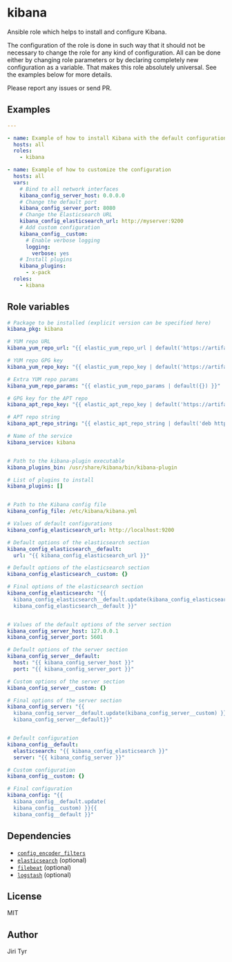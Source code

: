 kibana
======

Ansible role which helps to install and configure Kibana.

The configuration of the role is done in such way that it should not be
necessary to change the role for any kind of configuration. All can be
done either by changing role parameters or by declaring completely new
configuration as a variable. That makes this role absolutely
universal. See the examples below for more details.

Please report any issues or send PR.


Examples
--------

```yaml
---

- name: Example of how to install Kibana with the default configuration
  hosts: all
  roles:
    - kibana

- name: Example of how to customize the configuration
  hosts: all
  vars:
    # Bind to all network interfaces
    kibana_config_server_host: 0.0.0.0
    # Change the default port
    kibana_config_server_port: 8080
    # Change the Elasticsearch URL
    kibana_config_elasticsearch_url: http://myserver:9200
    # Add custom configuration
    kibana_config__custom:
      # Enable verbose logging
      logging:
        verbose: yes
    # Install plugins
    kibana_plugins:
      - x-pack
  roles:
    - kibana
```


Role variables
--------------

```yaml
# Package to be installed (explicit version can be specified here)
kibana_pkg: kibana

# YUM repo URL
kibana_yum_repo_url: "{{ elastic_yum_repo_url | default('https://artifacts.elastic.co/packages/6.x/yum') }}"

# YUM repo GPG key
kibana_yum_repo_key: "{{ elastic_yum_repo_key | default('https://artifacts.elastic.co/GPG-KEY-elasticsearch') }}"

# Extra YUM repo params
kibana_yum_repo_params: "{{ elastic_yum_repo_params | default({}) }}"

# GPG key for the APT repo
kibana_apt_repo_key: "{{ elastic_apt_repo_key | default('https://artifacts.elastic.co/GPG-KEY-elasticsearch') }}"

# APT repo string
kibana_apt_repo_string: "{{ elastic_apt_repo_string | default('deb https://artifacts.elastic.co/packages/6.x/apt stable main') }}"

# Name of the service
kibana_service: kibana


# Path to the kibana-plugin executable
kibana_plugins_bin: /usr/share/kibana/bin/kibana-plugin

# List of plugins to install
kibana_plugins: []


# Path to the Kibana config file
kibana_config_file: /etc/kibana/kibana.yml

# Values of default configurations
kibana_config_elasticsearch_url: http://localhost:9200

# Default options of the elasticsearch section
kibana_config_elasticsearch__default:
  url: "{{ kibana_config_elasticsearch_url }}"

# Default options of the elasticsearch section
kibana_config_elasticsearch__custom: {}

# Final options of the elasticsearch section
kibana_config_elasticsearch: "{{
  kibana_config_elasticsearch__default.update(kibana_config_elasticsearch__custom) }}{{
  kibana_config_elasticsearch__default }}"


# Values of the default options of the server section
kibana_config_server_host: 127.0.0.1
kibana_config_server_port: 5601

# Default options of the server section
kibana_config_server__default:
  host: "{{ kibana_config_server_host }}"
  port: "{{ kibana_config_server_port }}"

# Custom options of the server section
kibana_config_server__custom: {}

# Final options of the server section
kibana_config_server: "{{
  kibana_config_server__default.update(kibana_config_server__custom) }}{{
  kibana_config_server__default}}"


# Default configuration
kibana_config__default:
  elasticsearch: "{{ kibana_config_elasticsearch }}"
  server: "{{ kibana_config_server }}"

# Custom configuration
kibana_config__custom: {}

# Final configuration
kibana_config: "{{
  kibana_config__default.update(
  kibana_config__custom) }}{{
  kibana_config__default }}"
```


Dependencies
------------

- [`config_encoder_filters`](https://github.com/jtyr/ansible-config_encoder_filters)
- [`elasticsearch`](https://github.com/jtyr/ansible-elasticsearch) (optional)
- [`filebeat`](https://github.com/jtyr/ansible-filebeat) (optional)
- [`logstash`](https://github.com/jtyr/ansible-logstash) (optional)


License
-------

MIT


Author
------

Jiri Tyr
